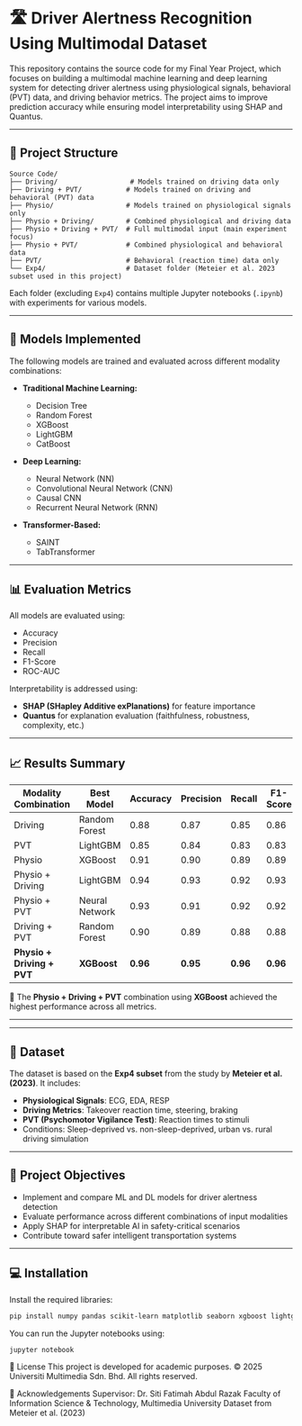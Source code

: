 # 🛣️ Driver Alertness Recognition Using Multimodal Dataset

This repository contains the source code for my Final Year Project, which focuses on building a multimodal machine learning and deep learning system for detecting driver alertness using physiological signals, behavioral (PVT) data, and driving behavior metrics. The project aims to improve prediction accuracy while ensuring model interpretability using SHAP and Quantus.

---

## 📁 Project Structure

```text
Source Code/
├── Driving/                  # Models trained on driving data only
├── Driving + PVT/           # Models trained on driving and behavioral (PVT) data
├── Physio/                  # Models trained on physiological signals only
├── Physio + Driving/        # Combined physiological and driving data
├── Physio + Driving + PVT/  # Full multimodal input (main experiment focus)
├── Physio + PVT/            # Combined physiological and behavioral data
├── PVT/                     # Behavioral (reaction time) data only
└── Exp4/                    # Dataset folder (Meteier et al. 2023 subset used in this project)
```



Each folder (excluding `Exp4`) contains multiple Jupyter notebooks (`.ipynb`) with experiments for various models.

---

## 🧠 Models Implemented

The following models are trained and evaluated across different modality combinations:

- **Traditional Machine Learning:**
  - Decision Tree
  - Random Forest
  - XGBoost
  - LightGBM
  - CatBoost

- **Deep Learning:**
  - Neural Network (NN)
  - Convolutional Neural Network (CNN)
  - Causal CNN
  - Recurrent Neural Network (RNN)

- **Transformer-Based:**
  - SAINT
  - TabTransformer

---

## 📊 Evaluation Metrics

All models are evaluated using:
- Accuracy
- Precision
- Recall
- F1-Score
- ROC-AUC

Interpretability is addressed using:
- **SHAP (SHapley Additive exPlanations)** for feature importance
- **Quantus** for explanation evaluation (faithfulness, robustness, complexity, etc.)

---

## 📈 Results Summary

| **Modality Combination**         | **Best Model**   | **Accuracy** | **Precision** | **Recall** | **F1-Score** |
|----------------------------------|------------------|--------------|---------------|------------|--------------|
| Driving                          | Random Forest    | 0.88         | 0.87          | 0.85       | 0.86         |
| PVT                              | LightGBM         | 0.85         | 0.84          | 0.83       | 0.83         |
| Physio                           | XGBoost          | 0.91         | 0.90          | 0.89       | 0.89         |
| Physio + Driving                 | LightGBM         | 0.94         | 0.93          | 0.92       | 0.93         |
| Physio + PVT                     | Neural Network   | 0.93         | 0.91          | 0.92       | 0.92         |
| Driving + PVT                    | Random Forest    | 0.90         | 0.89          | 0.88       | 0.88         |
| **Physio + Driving + PVT**       | **XGBoost**      | **0.96**     | **0.95**      | **0.96**   | **0.96**     |

📌 The **Physio + Driving + PVT** combination using **XGBoost** achieved the highest performance across all metrics.

---

---

## 📂 Dataset

The dataset is based on the **Exp4 subset** from the study by **Meteier et al. (2023)**. It includes:
- **Physiological Signals**: ECG, EDA, RESP
- **Driving Metrics**: Takeover reaction time, steering, braking
- **PVT (Psychomotor Vigilance Test)**: Reaction times to stimuli
- Conditions: Sleep-deprived vs. non-sleep-deprived, urban vs. rural driving simulation

---

## 🎯 Project Objectives

- Implement and compare ML and DL models for driver alertness detection
- Evaluate performance across different combinations of input modalities
- Apply SHAP for interpretable AI in safety-critical scenarios
- Contribute toward safer intelligent transportation systems

---

## 💻 Installation

Install the required libraries:

```bash
pip install numpy pandas scikit-learn matplotlib seaborn xgboost lightgbm catboost tensorflow keras torch shap quantus
```
You can run the Jupyter notebooks using:
```bash
jupyter notebook
```
📜 License
This project is developed for academic purposes.
© 2025 Universiti Multimedia Sdn. Bhd. All rights reserved.

🙏 Acknowledgements
Supervisor: Dr. Siti Fatimah Abdul Razak
Faculty of Information Science & Technology, Multimedia University
Dataset from Meteier et al. (2023)
